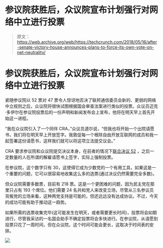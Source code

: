 # 参议院获胜后，众议院宣布计划强行对网络中立进行投票

> 原文：<https://web.archive.org/web/https://techcrunch.com/2018/05/16/after-senate-victory-house-announces-plans-to-force-its-own-vote-on-net-neutrality/>

# 参议院获胜后，众议院宣布计划强行对网络中立进行投票

紧随参议院以 52 票对 47 票令人惊讶地否决了联邦通信委员会新的、更弱的网络中立规则之后，众议院将很快试图根据国会审查法案进行类似的投票。众议员迈克·多伊尔在参议院投票后的一份声明和新闻发布会上宣布，他将在明天早上首先开始这一进程。

“我在众议院引入了一个同伴 CRA，”众议员道尔说，“但我也将开始一个出院请愿书，我们将在明天早上开放签字。我敦促每一个根除自由开放互联网的成员和我一起签署这份请愿书，这样我们就可以将这项立法提交议会。”

CRA 要求参议院和众议院提交决议本身，在前者的情况下[联合决议 52](https://web.archive.org/web/20230307141341/https://www.congress.gov/bill/115th-congress/senate-joint-resolution/52/actions) ，之后一定数量的人在所谓的解雇请愿书上签字，实际上强制投票。

在参议院，这个数字只有 30，这使得它成为少数党的一个有用工具，如果这是一个重要的问题，它可以很容易地收集这么多的选票(通过决议仍然需要完全多数)。

但众议院需要多数票，目前有 218 票。这是一个更困难的问题，因为民主党在那里只占有 193 个席位。他们需要 24 名共和党人来改变立场，尽管从三名参议员背叛党的立场来看，这种两党支持是可能的，但还远远没有达成协议。不过，今天的成功可能有助于推动这一趋势。

如果所需的选票收集完毕(这可能发生在明天，或者需要更长时间)，投票将会如期进行，尽管我采访的一名国会助手不确定投票将会多快进行。在参议院，从请愿到投票只花了一周时间，但在众议院，这个时间可能会更长，这取决于时间表的安排。

[![](img/f12083f4a7be1b9cfe71f63a9a131f8a.png)](https://web.archive.org/web/20230307141341/https://techcrunch.com/tag/net-neutrality-vote/)